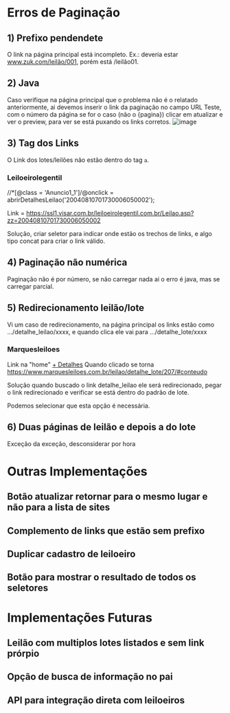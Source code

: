 # Erros de Paginação
## 1) Prefixo pendendete
O link na página principal está incompleto. Ex.: deveria estar www.zuk.com/leilão/001, porém está /leilão01.


## 2) Java
Caso verifique na página principal que o problema não é o relatado anteriormente, ai devemos inserir o link da paginação no campo URL Teste, com o número da página se for o caso (não o {pagina}) clicar em atualizar e ver o preview, para ver se está puxando os links corretos.
   ![image](https://github.com/Apiraja/U.Move_Captacao/assets/137231287/d7498aa9-73df-453d-9f3f-63278ff8140e)


## 3) Tag dos Links
O Link dos lotes/leilões não estão dentro do tag `a`.

### Leiloeirolegentil   

//*[@class = 'Anuncio1_1']/@onclick = abrirDetalhesLeilao('20040810701730006050002');

Link = https://ssl1.visar.com.br/leiloeirolegentil.com.br/Leilao.asp?zz=20040810701730006050002

Solução, criar seletor para indicar onde estão os trechos de links, e algo tipo concat para criar o link válido.  

## 4) Paginação não numérica 
Paginação não é por número, se não carregar nada ai o erro é java, mas se carregar parcial.

## 5) Redirecionamento leilão/lote
Vi um caso de redirecionamento, na página principal os links estão como .../detalhe_leilao/xxxx, e quando clica ele vai para .../detalhe_lote/xxxx

### Marquesleiloes
Link na "home" <a href="https://www.marquesleiloes.com.br/leilao/detalhe_leilao/207#conteudo">+ Detalhes</a>
Quando clicado se torna https://www.marquesleiloes.com.br/leilao/detalhe_lote/207/#conteudo

Solução quando buscado o link detalhe_leilao ele será redirecionado, pegar o link redirecionado e verificar se está dentro do padrão de lote.

Podemos selecionar que esta opção é necessária.

## 6) Duas páginas de leilão e depois a do lote
Exceção da exceção, desconsiderar por hora


# Outras Implementações

## Botão atualizar retornar para o mesmo lugar e não para a lista de sites

## Complemento de links que estão sem prefixo

## Duplicar cadastro de leiloeiro

## Botão para mostrar o resultado de todos os seletores

# Implementações Futuras

## Leilão com multiplos lotes listados e sem link prórpio

## Opção de busca de informação no pai

## API para integração direta com leiloeiros
